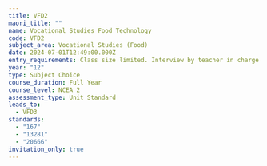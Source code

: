 ```yaml
---
title: VFD2
maori_title: ""
name: Vocational Studies Food Technology
code: VFD2
subject_area: Vocational Studies (Food)
date: 2024-07-01T12:49:00.000Z
entry_requirements: Class size limited. Interview by teacher in charge required.
year: "12"
type: Subject Choice
course_duration: Full Year
course_level: NCEA 2
assessment_type: Unit Standard
leads_to:
  - VFD3
standards:
  - "167"
  - "13281"
  - "20666"
invitation_only: true
---
```

